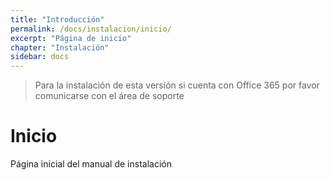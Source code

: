 ```yaml
---
title: "Introducción"
permalink: /docs/instalacion/inicio/
excerpt: "Página de inicio"
chapter: "Instalación" 
sidebar: docs
---
```

> Para la instalación de esta versión si cuenta con Office 365 por favor comunicarse con el área de soporte

# Inicio

Página inicial del manual de instalación
